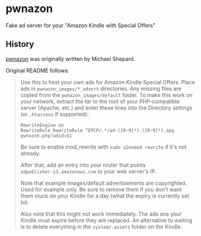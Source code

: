 pwnazon
=======
Fake ad server for your "Amazon Kindle with Special Offers"

History
-------

[pwnazon][1] was originally written by Michael Shepard.

Original README follows:

> Use this to host your own ads for Amazon Kindle Special Offers. Place ads in `pwnazon_images/*_advert` directories. Any missing files are copied from the `pwnazon_images/default` folder. To make this work on your network, extract the tar to the root of your PHP-compatible server (Apache, etc.) and enter these lines into the Directory settings (or `.htaccess` if supported):
>
>     RewriteEngine on
>     RewriteRule RewriteRule ^DTCP/.*/ad-([0-9]*).([0-9]*).apg pwnazon.php?adid=$1
> 
> Be sure to enable mod_rewrite with `sudo a2enmod rewrite` if it's not already.
> 
> After that, add an entry into your router that points `adpublisher.s3.amazonaws.com` to your web server's IP.
> 
> Note that example images/default advertisements are copyrighted. Used for example only. Be sure to remove them if you don't want them stuck on your Kindle for a day (what the expiry is currently set to).
> 
> Also note that this might not work immediately. The ads ons your Kindle must expire before they are replaced. An alternative to waiting is to delete everything in the `system/.assets` folder on the Kindle.

[1]: http://code.google.com/p/joelisester-sandbox/downloads/detail?name=pwnazon.tar.gz&can=2&q=
